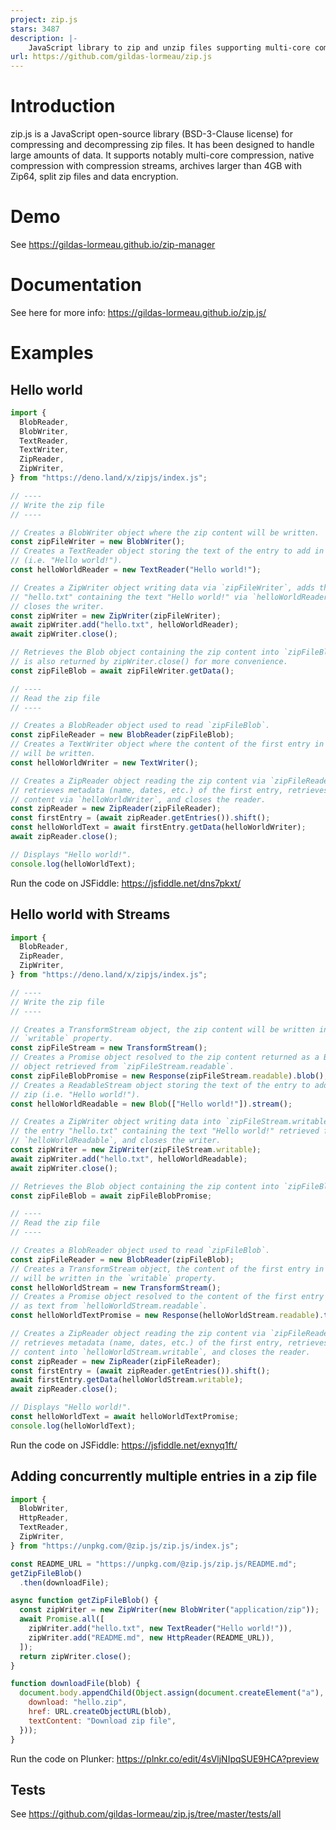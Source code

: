 ```yaml
---
project: zip.js
stars: 3487
description: |-
    JavaScript library to zip and unzip files supporting multi-core compression, compression streams, zip64, split files and encryption.
url: https://github.com/gildas-lormeau/zip.js
---
```


# Introduction

zip.js is a JavaScript open-source library (BSD-3-Clause license) for
compressing and decompressing zip files. It has been designed to handle large amounts
of data. It supports notably multi-core compression, native compression with
compression streams, archives larger than 4GB with Zip64, split zip files and data
encryption.

# Demo

See https://gildas-lormeau.github.io/zip-manager

# Documentation

See here for more info: https://gildas-lormeau.github.io/zip.js/

# Examples

## Hello world

```js
import {
  BlobReader,
  BlobWriter,
  TextReader,
  TextWriter,
  ZipReader,
  ZipWriter,
} from "https://deno.land/x/zipjs/index.js";

// ----
// Write the zip file
// ----

// Creates a BlobWriter object where the zip content will be written.
const zipFileWriter = new BlobWriter();
// Creates a TextReader object storing the text of the entry to add in the zip
// (i.e. "Hello world!").
const helloWorldReader = new TextReader("Hello world!");

// Creates a ZipWriter object writing data via `zipFileWriter`, adds the entry
// "hello.txt" containing the text "Hello world!" via `helloWorldReader`, and
// closes the writer.
const zipWriter = new ZipWriter(zipFileWriter);
await zipWriter.add("hello.txt", helloWorldReader);
await zipWriter.close();

// Retrieves the Blob object containing the zip content into `zipFileBlob`. It
// is also returned by zipWriter.close() for more convenience.
const zipFileBlob = await zipFileWriter.getData();

// ----
// Read the zip file
// ----

// Creates a BlobReader object used to read `zipFileBlob`.
const zipFileReader = new BlobReader(zipFileBlob);
// Creates a TextWriter object where the content of the first entry in the zip
// will be written.
const helloWorldWriter = new TextWriter();

// Creates a ZipReader object reading the zip content via `zipFileReader`,
// retrieves metadata (name, dates, etc.) of the first entry, retrieves its
// content via `helloWorldWriter`, and closes the reader.
const zipReader = new ZipReader(zipFileReader);
const firstEntry = (await zipReader.getEntries()).shift();
const helloWorldText = await firstEntry.getData(helloWorldWriter);
await zipReader.close();

// Displays "Hello world!".
console.log(helloWorldText);
```

Run the code on JSFiddle: https://jsfiddle.net/dns7pkxt/

## Hello world with Streams

```js
import {
  BlobReader,
  ZipReader,
  ZipWriter,
} from "https://deno.land/x/zipjs/index.js";

// ----
// Write the zip file
// ----

// Creates a TransformStream object, the zip content will be written in the
// `writable` property.
const zipFileStream = new TransformStream();
// Creates a Promise object resolved to the zip content returned as a Blob
// object retrieved from `zipFileStream.readable`.
const zipFileBlobPromise = new Response(zipFileStream.readable).blob();
// Creates a ReadableStream object storing the text of the entry to add in the
// zip (i.e. "Hello world!").
const helloWorldReadable = new Blob(["Hello world!"]).stream();

// Creates a ZipWriter object writing data into `zipFileStream.writable`, adds
// the entry "hello.txt" containing the text "Hello world!" retrieved from
// `helloWorldReadable`, and closes the writer.
const zipWriter = new ZipWriter(zipFileStream.writable);
await zipWriter.add("hello.txt", helloWorldReadable);
await zipWriter.close();

// Retrieves the Blob object containing the zip content into `zipFileBlob`.
const zipFileBlob = await zipFileBlobPromise;

// ----
// Read the zip file
// ----

// Creates a BlobReader object used to read `zipFileBlob`.
const zipFileReader = new BlobReader(zipFileBlob);
// Creates a TransformStream object, the content of the first entry in the zip
// will be written in the `writable` property.
const helloWorldStream = new TransformStream();
// Creates a Promise object resolved to the content of the first entry returned
// as text from `helloWorldStream.readable`.
const helloWorldTextPromise = new Response(helloWorldStream.readable).text();

// Creates a ZipReader object reading the zip content via `zipFileReader`,
// retrieves metadata (name, dates, etc.) of the first entry, retrieves its
// content into `helloWorldStream.writable`, and closes the reader.
const zipReader = new ZipReader(zipFileReader);
const firstEntry = (await zipReader.getEntries()).shift();
await firstEntry.getData(helloWorldStream.writable);
await zipReader.close();

// Displays "Hello world!".
const helloWorldText = await helloWorldTextPromise;
console.log(helloWorldText);
```

Run the code on JSFiddle: https://jsfiddle.net/exnyq1ft/

## Adding concurrently multiple entries in a zip file

```js
import {
  BlobWriter,
  HttpReader,
  TextReader,
  ZipWriter,
} from "https://unpkg.com/@zip.js/zip.js/index.js";

const README_URL = "https://unpkg.com/@zip.js/zip.js/README.md";
getZipFileBlob()
  .then(downloadFile);

async function getZipFileBlob() {
  const zipWriter = new ZipWriter(new BlobWriter("application/zip"));
  await Promise.all([
    zipWriter.add("hello.txt", new TextReader("Hello world!")),
    zipWriter.add("README.md", new HttpReader(README_URL)),
  ]);
  return zipWriter.close();
}

function downloadFile(blob) {
  document.body.appendChild(Object.assign(document.createElement("a"), {
    download: "hello.zip",
    href: URL.createObjectURL(blob),
    textContent: "Download zip file",
  }));
}
```

Run the code on Plunker: https://plnkr.co/edit/4sVljNIpqSUE9HCA?preview

## Tests

See https://github.com/gildas-lormeau/zip.js/tree/master/tests/all

